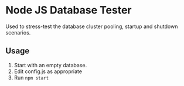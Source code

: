 Node JS Database Tester
=======================
Used to stress-test the database cluster pooling, startup and shutdown
scenarios.

Usage
-----
 1. Start with an empty database.
 2. Edit config.js as appropriate
 3. Run `npm start`
